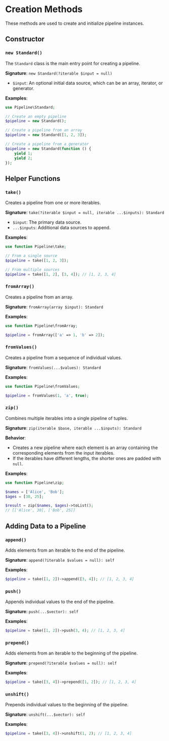 # Creation Methods

These methods are used to create and initialize pipeline instances.

## Constructor

### `new Standard()`

The `Standard` class is the main entry point for creating a pipeline.

**Signature**: `new Standard(?iterable $input = null)`

-   `$input`: An optional initial data source, which can be an array, iterator, or generator.

**Examples**:

```php
use Pipeline\Standard;

// Create an empty pipeline
$pipeline = new Standard();

// Create a pipeline from an array
$pipeline = new Standard([1, 2, 3]);

// Create a pipeline from a generator
$pipeline = new Standard(function () {
    yield 1;
    yield 2;
});
```

## Helper Functions

### `take()`

Creates a pipeline from one or more iterables.

**Signature**: `take(?iterable $input = null, iterable ...$inputs): Standard`

-   `$input`: The primary data source.
-   `...$inputs`: Additional data sources to append.

**Examples**:

```php
use function Pipeline\take;

// From a single source
$pipeline = take([1, 2, 3]);

// From multiple sources
$pipeline = take([1, 2], [3, 4]); // [1, 2, 3, 4]
```

### `fromArray()`

Creates a pipeline from an array.

**Signature**: `fromArray(array $input): Standard`

**Examples**:

```php
use function Pipeline\fromArray;

$pipeline = fromArray(['a' => 1, 'b' => 2]);
```

### `fromValues()`

Creates a pipeline from a sequence of individual values.

**Signature**: `fromValues(...$values): Standard`

**Examples**:

```php
use function Pipeline\fromValues;

$pipeline = fromValues(1, 'a', true);
```

### `zip()`

Combines multiple iterables into a single pipeline of tuples.

**Signature**: `zip(iterable $base, iterable ...$inputs): Standard`

**Behavior**:

-   Creates a new pipeline where each element is an array containing the corresponding elements from the input iterables.
-   If the iterables have different lengths, the shorter ones are padded with `null`.

**Examples**:

```php
use function Pipeline\zip;

$names = ['Alice', 'Bob'];
$ages = [30, 25];

$result = zip($names, $ages)->toList();
// [['Alice', 30], ['Bob', 25]]
```

## Adding Data to a Pipeline

### `append()`

Adds elements from an iterable to the end of the pipeline.

**Signature**: `append(?iterable $values = null): self`

**Examples**:

```php
$pipeline = take([1, 2])->append([3, 4]); // [1, 2, 3, 4]
```

### `push()`

Appends individual values to the end of the pipeline.

**Signature**: `push(...$vector): self`

**Examples**:

```php
$pipeline = take([1, 2])->push(3, 4); // [1, 2, 3, 4]
```

### `prepend()`

Adds elements from an iterable to the beginning of the pipeline.

**Signature**: `prepend(?iterable $values = null): self`

**Examples**:

```php
$pipeline = take([3, 4])->prepend([1, 2]); // [1, 2, 3, 4]
```

### `unshift()`

Prepends individual values to the beginning of the pipeline.

**Signature**: `unshift(...$vector): self`

**Examples**:

```php
$pipeline = take([3, 4])->unshift(1, 2); // [1, 2, 3, 4]
```